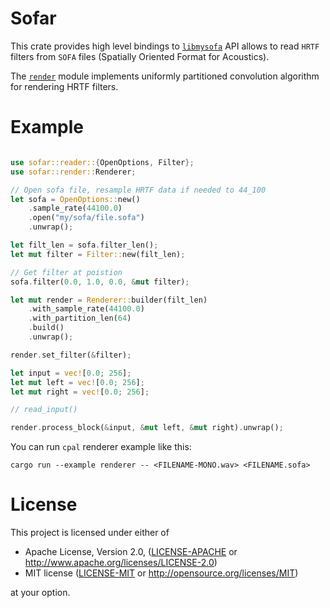 # Sofar
This crate provides high level bindings to [`libmysofa`] API allows to read
`HRTF` filters from `SOFA` files (Spatially Oriented Format for Acoustics).

The [`render`] module implements uniformly partitioned convolution algorithm
for rendering HRTF filters.

[`libmysofa`]: https://github.com/hoene/libmysofa
[`render`]: `crate::render`

# Example

```rust

use sofar::reader::{OpenOptions, Filter};
use sofar::render::Renderer;

// Open sofa file, resample HRTF data if needed to 44_100
let sofa = OpenOptions::new()
    .sample_rate(44100.0)
    .open("my/sofa/file.sofa")
    .unwrap();

let filt_len = sofa.filter_len();
let mut filter = Filter::new(filt_len);

// Get filter at poistion
sofa.filter(0.0, 1.0, 0.0, &mut filter);

let mut render = Renderer::builder(filt_len)
    .with_sample_rate(44100.0)
    .with_partition_len(64)
    .build()
    .unwrap();

render.set_filter(&filter);

let input = vec![0.0; 256];
let mut left = vec![0.0; 256];
let mut right = vec![0.0; 256];

// read_input()

render.process_block(&input, &mut left, &mut right).unwrap();
```

You can run `cpal` renderer example like this:

``` shell
cargo run --example renderer -- <FILENAME-MONO.wav> <FILENAME.sofa>

```

# License

This project is licensed under either of

 * Apache License, Version 2.0, ([LICENSE-APACHE](LICENSE-APACHE) or
   http://www.apache.org/licenses/LICENSE-2.0)
 * MIT license ([LICENSE-MIT](LICENSE-MIT) or
   http://opensource.org/licenses/MIT)

at your option.
